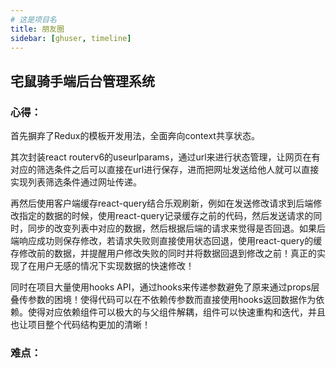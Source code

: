 ```yaml
---
# 这是项目名
title: 朋友圈
sidebar: [ghuser, timeline]
---
```

## 宅鼠骑手端后台管理系统

### 心得：

首先摒弃了Redux的模板开发用法，全面奔向context共享状态。

其次封装react routerv6的useurlparams，通过url来进行状态管理，让网页在有对应的筛选条件之后可以直接在url进行保存，进而把网址发送给他人就可以直接实现列表筛选条件通过网址传递。

再然后使用客户端缓存react-query结合乐观刷新，例如在发送修改请求到后端修改指定的数据的时候，使用react-query记录缓存之前的代码，然后发送请求的同时，同步的改变列表中对应的数据，然后根据后端的请求来觉得是否回退。如果后端响应成功则保存修改，若请求失败则直接使用状态回退，使用react-query的缓存修改前的数据，并提醒用户修改失败的同时并将数据回退到修改之前！真正的实现了在用户无感的情况下实现数据的快速修改！

同时在项目大量使用hooks API，通过hooks来传递参数避免了原来通过props层叠传参数的困境！使得代码可以在不依赖传参数而直接使用hooks返回数据作为依赖。使得对应依赖组件可以极大的与父组件解耦，组件可以快速重构和迭代，并且也让项目整个代码结构更加的清晰！

### 难点：

